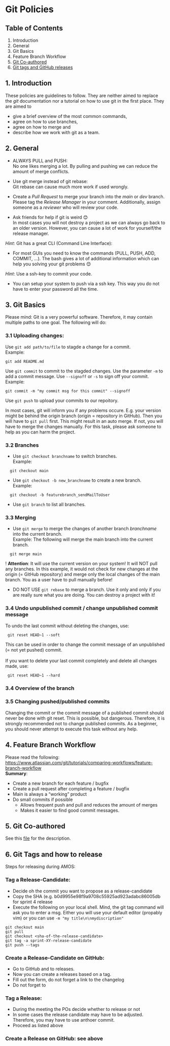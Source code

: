 
# Git Policies
## Table of Contents
1. Introduction
2. General
3. Git Basics 
4. Feature Branch Workflow
5. [Git Co-authored](https://github.com/amosproj/amos2022ss04-digital-identity/blob/main/Documentation/HowToCoAuthor.md)
6. [Git tags and GitHub releases](https://github.com/amosproj/amos2022ss04-digital-identity/blob/main/Documentation/GitPolicies.md#6-git-tags)

## 1. Introduction
These policies are guidelines to follow. They are neither aimed to replace the *git* documentation nor a tutorial on how to use git in the first place.
They are aimed to 
* give a brief overview of the most common commands,
* agree on how to use branches,
* agree on how to merge and 
* describe how we work with git as a team.

## 2. General
* ALWAYS PULL and PUSH:<br > 
No one likes merging a lot. By pulling and pushing we can reduce the amount of merge conflicts.
  
* Use git merge instead of git rebase: <br >
Git rebase can cause much more work if used wrongly.

* Create a *Pull Request* to merge your branch into the *main* or *dev* branch.<br >
Please tag the *Release Manager* in your comment. Additionally, assign someone as a *reviewer* who will review your code.

* Ask friends for help if git is weird 😊  <br >
In most cases you will not destroy a project as we can always go back to an older version. However, you can cause a lot of work for yourself/the release manager.  


*Hint*: Git has a great CLI (Command Line Interface): <br >
* For most GUIs you need to know the commands (PULL, PUSH, ADD, COMMIT, …). The bash gives a lot of additional information which can help you solving your git problems 😊  

*Hint*: Use a ssh-key to commit your code. 
* You can setup your system to push via a ssh key. This way you do not have to enter your password all the time.

## 3. Git Basics
Please mind: Git is a very powerful software. Therefore, it may contain multiple paths to one goal. The following will do:
### 3.1 **Uploading changes:**
Use ``git add path/to/file`` to stagde a change for a commit.<br />Example:
  ```
  git add README.md
  ```
Use ``git commit`` to commit to the stagded changes. Use the parameter ``-m`` to add a commit message. Use ``--signoff`` or ``-s`` to sign off your commit. <br />Example:
  ```
  git commit -m "my commit msg for this commit" --signoff
  ```
Use ``git push`` to upload your commits to our repoitory. 

In most cases, git will inform you if any problems occure. E.g. your version might be behind the origin branch (origin = repository in GitHub).
Then you will have to ``git pull`` first. This might result in an auto merge. If not, you will have to merge the changes manually. 
For this task, please ask someone to help as you can harm the project.

### 3.2 **Branches**
- Use ``git checkout branchname`` to switch branches. <br />Example:
```
  git checkout main
  ```
- Use ``git checkout -b new_branchname`` to create a new branch.<br />Example:
```
  git checkout -b featurebranch_sendMailToUser
  ```
- Use ``git branch`` to list all branches.

### 3.3 **Merging**

- Use ``git merge`` to merge the changes of another branch *branchname* into the current branch. <br />Example: The following will merge the main branch into the current branch.
```
  git merge main 
```
  ! **Attention**: It will use the current version on your system! It will NOT pull any branches. In this example, it would not check for new changes at the origin (= GitHub repository) and merge only the local changes of the main branch. 
  You as a user have to pull manually before! 
- DO NOT USE ``git rebase`` to merge a branch. Use it only and only if you are really sure what you are doing. You can destroy a project with it!

### 3.4 **Undo unpublished commit / change unpublished commit message**

To undo the last commit without deleting the changes, use:
```
 git reset HEAD~1 --soft
```
This can be used in order to change the commit message of an unpublished (= not yet pushed) commit. <br > <br >
If you want to delete your last commit completely and delete all changes made, use: 
```
 git reset HEAD~1 --hard
```

### 3.4 **Overview of the branch**


### 3.5 Changing pushed/published commits
Changing the commit or the commit message of a published commit should never be done with git reset. 
This is possible, but dangerous. Therefore, it is strongly recommended not to change published commits.
As a beginner, you should never attempt to execute this task without any help.



## 4. Feature Branch Workflow
Please read the following: https://www.atlassian.com/git/tutorials/comparing-workflows/feature-branch-workflow<br >
**Summary**: 
* Create a new branch for each feature / bugfix
* Create a pull request after completing a feature / bugfix 
* Main is always a “working” product 
* Do small commits if possible 
  * Allows frequent push and pull and reduces the amount of merges 
  * Makes it easier to find good commit messages.  

## 5. Git Co-authored
See this [file](https://github.com/amosproj/amos2022ss04-digital-identity/blob/main/Documentation/HowToCoAuthor.md) for the description.

## 6. Git Tags and how to release
Steps for releasing during AMOS:
### Tag a Release-Candidate:
- Decide oh the commit you want to propose as a release-candidate
- Copy the SHA (e.g. b0d9955e98f9a9708c55925ad923adabc86005db for sprint 4 release
- Execute the following on your local shell. Mind, the git tag command will ask you to enter a msg. Either you will use your default editor (propably vim) or you can use ``-m "my title\n\nmydiscription"``
```
git checkout main
git pull
git checkout <sha-of-the-release-candidate>
git tag -a sprint-XY-release-candidate
git push --tags
```
### Create a Release-Candidate on GitHub:
- Go to GitHub and to releases.
- Now you can create a releases based on a tag.
- Fill out the form, do not forget a link to the changelog
- Do not forget to 
### Tag a Release:
- During the meeting the POs decide whether to release or not
- In some cases the release candidate may have to be adjusted. Therefore, you may have to use anthoer commit.
- Proceed as listed above
### Create a Release on GitHub: see above
